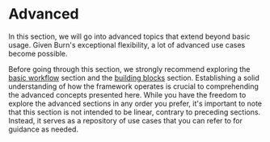 # Advanced

In this section, we will go into advanced topics that extend beyond basic usage.
Given Burn's exceptional flexibility, a lot of advanced use cases become possible.

Before going through this section, we strongly recommend exploring the [basic workflow](../basic-workflow/README.md) section and the [building blocks](../building-blocks/README.md) section.
Establishing a solid understanding of how the framework operates is crucial to comprehending the advanced concepts presented here.
While you have the freedom to explore the advanced sections in any order you prefer, it's important to note that this section is not intended to be linear, contrary to preceding sections.
Instead, it serves as a repository of use cases that you can refer to for guidance as needed.
